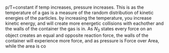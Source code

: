 p/T=constant
if temp increases, pressure increases. This is as the temperature of a gas is a measure of the random distribution of kinetic energies of the particles. by increasing the temperature, you increase kinetic energy, and will create more energetic collisions with eachother and the walls of the container the gas is in. As $N_3$ states every force on an object creates an equal and opposite reaction force, the walls of the container will experience more force, and as pressure is Force over Area, while the area is co